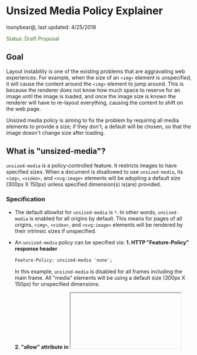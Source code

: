 # Unsized Media Policy Explainer

loonybear@, last updated: 4/25/2018

<span style="color:#38761d;">Status: Draft Proposal</span>


## Goal

Layout instability is one of the existing problems that are aggravating web experiences. For example, when the size of an `<img>` element is unspecified, it will cause the content around the `<img>` element to jump around. This is because the renderer does not know how much space to reserve for an image until the image is loaded, and once the image size is known the renderer will have to re-layout everything, causing the content to shift on the web page.

Unsized media policy is aiming to fix the problem by requiring all media elements to provide a size; if they don't, a default will be chosen, so that the image doesn't change size after loading.


## What is "unsized-media"?

`unsized-media` is a policy-controlled feature. It restricts images to have specified sizes. When a document is disallowed to use `unsized-media`, its `<img>`, `<video>`, and `<svg:image>` elements will be adopting a default size (300px X 150px) unless specified dimension(s) is(are) provided. 


### Specification

- The default allowlist for `unsized-media` is `*`. In other words, `unsized-media` is enabled for all origins by default. This means for pages of all origins, `<img>`, `<video>`, and `<svg:image>` elements will be rendered by their intrinsic sizes if unspecified.

- An `unsized-media` policy can be specified via:
    **1.  HTTP "Feature-Policy" response header**
    ```html
    Feature-Policy: unsized-media 'none';
    ```
    In this example, `unsized-media` is disabled for all frames including the main frame. All "media" elements will be using a default size (300px X 150px) for unspecified dimensions.

    **2. "allow" attribute in <iframe>**
    ```html
    <iframe src="https://example.com" allow="unsized-media 'self' https://foo.com;">
    ```
    In this example, `unsized-media` is disabled everywhere except on the origin of the main document and on "https://foo.com".


### Examples

<table>
  <tr align="center">
   <td width="400">Feature-Policy: unsized-media 'none'; </td>
   <td width="400">Feature-Policy: unsized-media *; </td>
  </tr>
  <tr align="center">
   <td>
<img src="png" width="80%">
   </td>
   <td>
<img src="png" width="80%">
   </td>
  </tr>
  <tr align="center">
   <td colspan="2">

```html
"example0.com"
<img width="300" height="200" src="cat.jpg">
<img style="width:300px; height:200px" src="cat.jpg">
```
   </td>
  </tr>
</table>

For an `<img>`, `<video>`, or `<svg:image>` element, if its size is specified, then the element will be rendered using its specified size, regardless of the state of the policy.


<table>
  <tr align="center">
   <td width="400">Feature-Policy: unsized-media 'none'; </td>
   <td width="400">Feature-Policy: unsized-media *; </td>
  </tr>
  <tr align="center">
   <td>
<img src="resources/unsized-media-disabled1.png" width="80%">
   </td>
   <td>
<img src="resources/unsized-media-enabled1.png" width="80%">
   </td>
  </tr>
  <tr align="center">
   <td colspan="2">

```html
"example1.com"
<img width="300" src="foo.jpg">
<img style="height:280px;" src="foo.jpg">
```
   </td>
  </tr>
</table>

For an `<img>`, `<video>`, or `<svg:image>` element, if one dimension is specified, default width or height will be used, when `unsized-media` is disallowed.


<table>
  <tr align="center">
   <td width="400">Feature-Policy: unsized-media 'none'; </td>
   <td width="400">Feature-Policy: unsized-media *; </td>
  </tr>
  <tr align="center">
   <td>
<img src="resources/unsized-media-disabled2.png" width="80%">
   </td>
   <td>
<img src="resources/unsized-media-enabled2.png" width="80%">
   </td>
  </tr>
  <tr align="center">
   <td colspan="2">

```html
"example2.com"
<img src="cat.jpg">
```
   </td>
  </tr>
</table>



## intrinsicsize="" Attribute on Media Elements

The caveat of the policy is that it is challenging to maintain an aspect ratio of a media element when the width is set to be proportional to the screen. One potential solution is to introduce an intrisicsize="" attribute on media elements. Please read the explainer for [Transfer Size Policy](https://github.com/ojanvafai/intrinsicsize-attribute) for more details.

